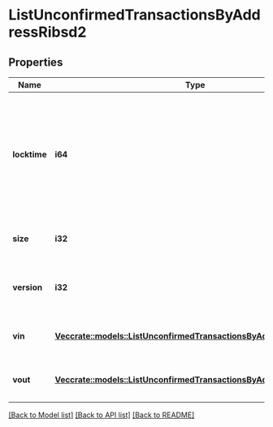 # ListUnconfirmedTransactionsByAddressRibsd2

## Properties

Name | Type | Description | Notes
------------ | ------------- | ------------- | -------------
**locktime** | **i64** | Represents the locktime on the transaction on the specific blockchain, i.e. the blockheight at which the transaction is valid. | 
**size** | **i32** | Represents the total size of this transaction. | 
**version** | **i32** | Represents the transaction's version number. | 
**vin** | [**Vec<crate::models::ListUnconfirmedTransactionsByAddressRibsd2Vin>**](ListUnconfirmedTransactionsByAddressRIBSD2_vin.md) | Represents the transaction inputs. | 
**vout** | [**Vec<crate::models::ListUnconfirmedTransactionsByAddressRibsd2Vout>**](ListUnconfirmedTransactionsByAddressRIBSD2_vout.md) | Represents the transaction outputs. | 

[[Back to Model list]](../README.md#documentation-for-models) [[Back to API list]](../README.md#documentation-for-api-endpoints) [[Back to README]](../README.md)


